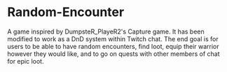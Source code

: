 # Random-Encounter
A game inspired by DumpsteR_PlayeR2's Capture game. It has been modified to work as a DnD system within Twitch chat. The end goal is for users to be able to have random encounters, find loot, equip their warrior however they would like, and to go on quests with other members of chat for epic loot.
